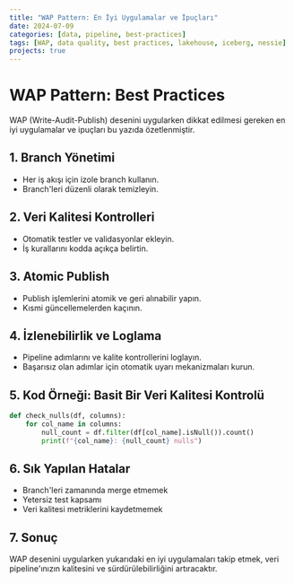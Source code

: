 ```yaml
---
title: "WAP Pattern: En İyi Uygulamalar ve İpuçları"
date: 2024-07-09
categories: [data, pipeline, best-practices]
tags: [WAP, data quality, best practices, lakehouse, iceberg, nessie]
projects: true
---
```


# WAP Pattern: Best Practices

WAP (Write-Audit-Publish) desenini uygularken dikkat edilmesi gereken en iyi uygulamalar ve ipuçları bu yazıda özetlenmiştir.

## 1. Branch Yönetimi
- Her iş akışı için izole branch kullanın.
- Branch'leri düzenli olarak temizleyin.

## 2. Veri Kalitesi Kontrolleri
- Otomatik testler ve validasyonlar ekleyin.
- İş kurallarını kodda açıkça belirtin.

## 3. Atomic Publish
- Publish işlemlerini atomik ve geri alınabilir yapın.
- Kısmi güncellemelerden kaçının.

## 4. İzlenebilirlik ve Loglama
- Pipeline adımlarını ve kalite kontrollerini loglayın.
- Başarısız olan adımlar için otomatik uyarı mekanizmaları kurun.

## 5. Kod Örneği: Basit Bir Veri Kalitesi Kontrolü

```python
def check_nulls(df, columns):
    for col_name in columns:
        null_count = df.filter(df[col_name].isNull()).count()
        print(f"{col_name}: {null_count} nulls")
```

## 6. Sık Yapılan Hatalar
- Branch'leri zamanında merge etmemek
- Yetersiz test kapsamı
- Veri kalitesi metriklerini kaydetmemek

## 7. Sonuç

WAP desenini uygularken yukarıdaki en iyi uygulamaları takip etmek, veri pipeline'ınızın kalitesini ve sürdürülebilirliğini artıracaktır. 